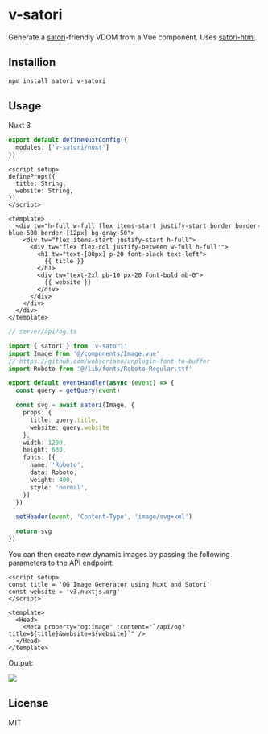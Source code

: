 # v-satori

Generate a [satori](https://github.com/vercel/satori)-friendly VDOM from a Vue component. Uses [satori-html](https://github.com/natemoo-re/satori-html).

## Installion

```bash
npm install satori v-satori
```

## Usage

Nuxt 3

```ts
export default defineNuxtConfig({
  modules: ['v-satori/nuxt']
})
```

```vue
<script setup>
defineProps({
  title: String,
  website: String,
})
</script>

<template>
  <div tw="h-full w-full flex items-start justify-start border border-blue-500 border-[12px] bg-gray-50">
    <div tw="flex items-start justify-start h-full">
      <div tw="flex flex-col justify-between w-full h-full'">
        <h1 tw="text-[80px] p-20 font-black text-left">
          {{ title }}
        </h1>
        <div tw="text-2xl pb-10 px-20 font-bold mb-0">
          {{ website }}
        </div>
      </div>
    </div>
  </div>
</template>
```

```ts
// server/api/og.ts

import { satori } from 'v-satori'
import Image from '@/components/Image.vue'
// https://github.com/wobsoriano/unplugin-font-to-buffer
import Roboto from '@/lib/fonts/Roboto-Regular.ttf'

export default eventHandler(async (event) => {
  const query = getQuery(event)

  const svg = await satori(Image, {
    props: {
      title: query.title,
      website: query.website
    },
    width: 1200,
    height: 630,
    fonts: [{
      name: 'Roboto',
      data: Roboto,
      weight: 400,
      style: 'normal',
    }]
  })

  setHeader(event, 'Content-Type', 'image/svg+xml')

  return svg
})
```

You can then create new dynamic images by passing the following parameters to the API endpoint:

```vue
<script setup>
const title = 'OG Image Generator using Nuxt and Satori'
const website = 'v3.nuxtjs.org'
</script>

<template>
  <Head>
    <Meta property="og:image" :content="`/api/og?title=${title}&website=${website}`" />
  </Head>
</template>
```

Output:

<img src="https://v-satori.vercel.app/api/og?title=OG%20Image%20Generator%20using%20Nuxt%20and%20Satori&website=v3.nuxtjs.org" />

## License

MIT
